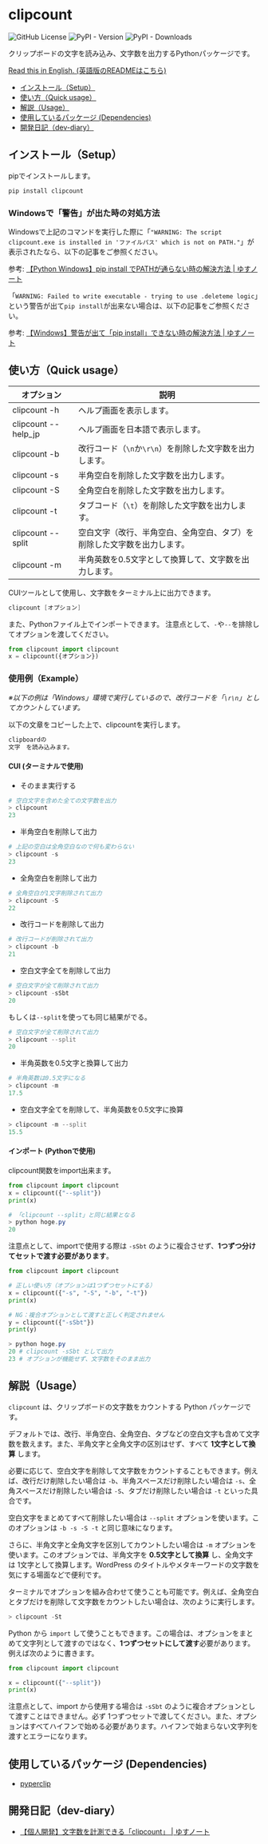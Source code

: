 # clipcount
![GitHub License](https://img.shields.io/github/license/yusu79/clipcount)
![PyPI - Version](https://img.shields.io/pypi/v/clipcount)
![PyPI - Downloads](https://img.shields.io/pypi/dm/clipcount)

クリップボードの文字を読み込み、文字数を出力するPythonパッケージです。

[Read this in English. (英語版のREADMEはこちら)](https://github.com/yusu79/clipcount/blob/main/README_en.md)


<!-- omit in toc -->
- [インストール（Setup）](#インストールsetup)
- [使い方（Quick usage）](#使い方quick-usage)
- [解説（Usage）](#解説usage)
- [使用しているパッケージ (Dependencies)](#使用しているパッケージ-dependencies)
- [開発日記（dev-diary）](#開発日記dev-diary)

## インストール（Setup）
pipでインストールします。
```PowerShell
pip install clipcount
```
### Windowsで「警告」が出た時の対処方法

Windowsで上記のコマンドを実行した際に「`"WARNING: The script clipcount.exe is installed in 'ファイルパス' which is not on PATH."`」が表示されたなら、以下の記事をご参照ください。

参考: [【Python Windows】pip install でPATHが通らない時の解決方法 | ゆすノート](https://yusu79.com/python-path-issue/)

「`WARNING: Failed to write executable - trying to use .deleteme logic`」という警告が出て`pip install`が出来ない場合は、以下の記事をご参照ください。

参考: [【Windows】警告が出て「pip install」できない時の解決方法 | ゆすノート](https://yusu79.com/pip-install-failure-fix/)


## 使い方（Quick usage）
| オプション          | 説明                                                                     | 
| ------------------- | ------------------------------------------------------------------------ | 
| clipcount -h        | ヘルプ画面を表示します。                                                 | 
| clipcount --help_jp | ヘルプ画面を日本語で表示します。                                         | 
| clipcount -b        | 改行コード（`\n`か`\r\n`）を削除した文字数を出力します。                 | 
| clipcount -s        | 半角空白を削除した文字数を出力します。                                   | 
| clipcount -S        | 全角空白を削除した文字数を出力します。                                   | 
| clipcount -t        | タブコード（`\t`）を削除した文字数を出力します。                                       | 
| clipcount --split   | 空白文字（改行、半角空白、全角空白、タブ）を削除した文字数を出力します。 | 
| clipcount -m        | 半角英数を0.5文字として換算して、文字数を出力します。                    | 


CUIツールとして使用し、文字数をターミナル上に出力できます。
```PowerShell
clipcount [オプション]
```

また、Pythonファイル上でインポートできます。
注意点として、`-`や`--`を排除してオプションを渡してください。
```python
from clipcount import clipcount
x = clipcount({オプション})
```



### 使用例（Example）
*※以下の例は「Windows」環境で実行しているので、改行コードを「`\r\n`」としてカウントしています。*

以下の文章をコピーした上で、clipcountを実行します。
```markdown
clipboardの
文字　を読み込みます。
```

#### CUI (ターミナルで使用)
- そのまま実行する
```PowerShell
# 空白文字を含めた全ての文字数を出力
> clipcount
23
```
- 半角空白を削除して出力
```PowerShell
# 上記の空白は全角空白なので何も変わらない
> clipcount -s
23
```
- 全角空白を削除して出力
```PowerShell
# 全角空白が1文字削除されて出力
> clipcount -S
22
```
- 改行コードを削除して出力
```PowerShell
# 改行コードが削除されて出力
> clipcount -b
21
```
- 空白文字全てを削除して出力
```PowerShell
# 空白文字が全て削除されて出力
> clipcount -sSbt
20
```
もしくは`--split`を使っても同じ結果がでる。
```PowerShell
# 空白文字が全て削除されて出力
> clipcount --split
20
```
- 半角英数を0.5文字と換算して出力
```PowerShell
# 半角英数は0.5文字になる
> clipcount -m
17.5
```
- 空白文字全てを削除して、半角英数を0.5文字に換算
```PowerShell
> clipcount -m --split
15.5
```

#### インポート (Pythonで使用)
clipcount関数をimport出来ます。

```python
from clipcount import clipcount
x = clipcount({"--split"})
print(x)
```
```PowerShell
# 「clipcount --split」と同じ結果となる
> python hoge.py
20
```

注意点として、importで使用する際は `-sSbt` のように複合させず、**1つずつ分けてセットで渡す必要があります**。

```python
from clipcount import clipcount

# 正しい使い方（オプションは1つずつセットにする）
x = clipcount({"-s", "-S", "-b", "-t"})
print(x)

# NG：複合オプションとして渡すと正しく判定されません
y = clipcount({"-sSbt"})
print(y)
```
```PowerShell
> python hoge.py
20 # clipcount -sSbt として出力
23 # オプションが機能せず、文字数をそのまま出力
```


## 解説（Usage）
`clipcount` は、クリップボードの文字数をカウントする Python パッケージです。

デフォルトでは、改行、半角空白、全角空白、タブなどの空白文字も含めて文字数を数えます。また、半角文字と全角文字の区別はせず、すべて **1文字として換算** します。

必要に応じて、空白文字を削除して文字数をカウントすることもできます。例えば、改行だけ削除したい場合は `-b`、半角スペースだけ削除したい場合は `-s`、全角スペースだけ削除したい場合は `-S`、タブだけ削除したい場合は `-t` といった具合です。

空白文字をまとめてすべて削除したい場合は `--split` オプションを使います。このオプションは `-b -s -S -t` と同じ意味になります。

さらに、半角文字と全角文字を区別してカウントしたい場合は `-m` オプションを使います。このオプションでは、半角文字を **0.5文字として換算** し、全角文字は 1文字として換算します。WordPress のタイトルやメタキーワードの文字数を気にする場面などで便利です。

ターミナルでオプションを組み合わせて使うことも可能です。例えば、全角空白とタブだけを削除して文字数をカウントしたい場合は、次のように実行します。

```PowerShell
> clipcount -St
```

Python から `import` して使うこともできます。この場合は、オプションをまとめて文字列として渡すのではなく、**1つずつセットにして渡す**必要があります。例えば次のように書きます。

```python
from clipcount import clipcount

x = clipcount({"--split"})
print(x)
```

注意点として、import から使用する場合は `-sSbt` のように複合オプションとして渡すことはできません。必ず 1つずつセットで渡してください。また、オプションはすべてハイフンで始める必要があります。ハイフンで始まらない文字列を渡すとエラーになります。

## 使用しているパッケージ (Dependencies)
- [pyperclip](https://github.com/asweigart/pyperclip)

## 開発日記（dev-diary）
- [【個人開発】文字数を計測できる「clipcount」 | ゆすノート](https://yusu79.com/dev-clipcount/)
